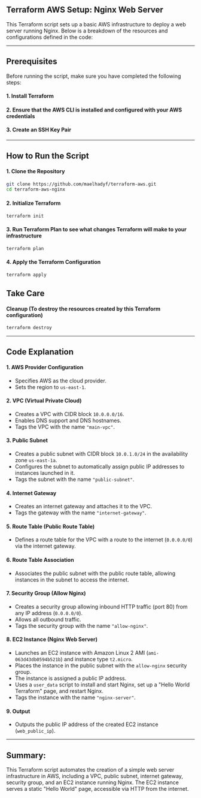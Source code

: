 ## Terraform AWS Setup: Nginx Web Server

This Terraform script sets up a basic AWS infrastructure to deploy a web server running Nginx. Below is a breakdown of the resources and configurations defined in the code:

---

## Prerequisites

Before running the script, make sure you have completed the following steps:

#### 1. **Install Terraform**

#### 2. **Ensure that the AWS CLI is installed and configured with your AWS credentials**

#### 3. **Create an SSH Key Pair**

---

## How to Run the Script

#### 1. Clone the Repository
```bash
git clone https://github.com/maelhadyf/terraform-aws.git
cd terraform-aws-nginx
```
#### 2. Initialize Terraform
```bash
terraform init
```
#### 3. Run Terraform Plan to see what changes Terraform will make to your infrastructure
```bash
terraform plan
```
#### 4. Apply the Terraform Configuration
```bash
terraform apply
```
## Take Care
#### Cleanup (To destroy the resources created by this Terraform configuration)
```bash
terraform destroy
```
---

## Code Explanation

#### 1. AWS Provider Configuration
- Specifies AWS as the cloud provider.
- Sets the region to `us-east-1`.

#### 2. VPC (Virtual Private Cloud)
- Creates a VPC with CIDR block `10.0.0.0/16`.
- Enables DNS support and DNS hostnames.
- Tags the VPC with the name `"main-vpc"`.

#### 3. Public Subnet
- Creates a public subnet with CIDR block `10.0.1.0/24` in the availability zone `us-east-1a`.
- Configures the subnet to automatically assign public IP addresses to instances launched in it.
- Tags the subnet with the name `"public-subnet"`.

#### 4. Internet Gateway
- Creates an internet gateway and attaches it to the VPC.
- Tags the gateway with the name `"internet-gateway"`.

#### 5. Route Table (Public Route Table)
- Defines a route table for the VPC with a route to the internet (`0.0.0.0/0`) via the internet gateway.

#### 6. Route Table Association
- Associates the public subnet with the public route table, allowing instances in the subnet to access the internet.

#### 7. Security Group (Allow Nginx)
- Creates a security group allowing inbound HTTP traffic (port 80) from any IP address (`0.0.0.0/0`).
- Allows all outbound traffic.
- Tags the security group with the name `"allow-nginx"`.

#### 8. EC2 Instance (Nginx Web Server)
- Launches an EC2 instance with Amazon Linux 2 AMI (`ami-063d43db0594b521b`) and instance type `t2.micro`.
- Places the instance in the public subnet with the `allow-nginx` security group.
- The instance is assigned a public IP address.
- Uses a `user_data` script to install and start Nginx, set up a "Hello World Terraform" page, and restart Nginx.
- Tags the instance with the name `"nginx-server"`.

#### 9. Output
- Outputs the public IP address of the created EC2 instance (`web_public_ip`).

---

## Summary:
This Terraform script automates the creation of a simple web server infrastructure in AWS, including a VPC, public subnet, internet gateway, security group, and an EC2 instance running Nginx. The EC2 instance serves a static "Hello World" page, accessible via HTTP from the internet.

